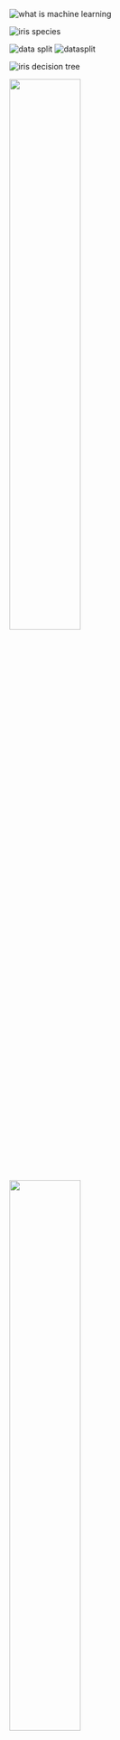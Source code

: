 ![what is machine learning](https://github.com/ElaYJ/supplement/assets/153154981/3dfe6e75-858f-427a-995a-d41a08f3edc5)

![iris species](https://github.com/ElaYJ/supplement/assets/153154981/dbaf6dd2-14f7-4b05-99c7-f9f32e393826)

![data split](https://github.com/ElaYJ/supplement/assets/153154981/bd119923-c66f-432c-8502-eeaced58d82a)
![datasplit](https://github.com/ElaYJ/supplement/assets/153154981/81dab68d-c5df-493b-a434-5306dc4ef69d)


![iris decision tree](https://github.com/ElaYJ/supplement/assets/153154981/dee91f37-a859-45f0-ab6d-c1217a8de3fc)


<img src="https://github.com/ElaYJ/supplement/assets/153154981/eb3cb58e-68ab-4d03-8a90-bc4253e9e55c" width="50%" height="50%">


<img src="https://github.com/ElaYJ/supplement/assets/153154981/daa1d4c2-94df-45ab-a3f1-db122fd8908c" width="50%" height="50%">


<table>
<tr>
<img src="https://github.com/ElaYJ/supplement/assets/153154981/2fd8f0fe-e42f-49e4-bd77-e6c0a2b1a46d" width="50%" height="50%">
</tr><tr>
<img src="https://github.com/ElaYJ/supplement/assets/153154981/091f25c4-60ad-44d9-ad4c-44dd63738fa4" width="50%" height="50%">
</tr>
</table>
